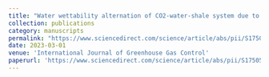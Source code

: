 ```yaml
---
title: "Water wettability alternation of CO2-water-shale system due to nanoparticles: Implications for CO2 geo-storage"
collection: publications
category: manuscripts
permalink: "https://www.sciencedirect.com/science/article/abs/pii/S1750583623000063"
date: 2023-03-01
venue: 'International Journal of Greenhouse Gas Control'
paperurl: 'https://www.sciencedirect.com/science/article/abs/pii/S1750583623000063'
---
```

